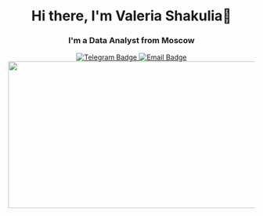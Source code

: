 <div id="header" align="center">
  <h1>Hi there, I'm Valeria Shakulia👋</h1>
  <h3>I'm a Data Analyst from Moscow</h3>

<div id="badges">
  <a href="https://t.me/Shkl_vlr">
    <img src="https://img.shields.io/badge/Telegram-blue?style=for-the-badge&logo=telegram&logoColor=white" alt="Telegram Badge"/>
  </a>
  <a href="mailto:varankinalera@yandex.ru">
    <img src="https://img.shields.io/badge/Email-red?logo=yandex&logoColor=white&style=for-the-badge" alt="Email Badge"/>
  </a>
</div>
</div>

<div align="center">
  <img src="https://media.giphy.com/media/L8K62iTDkzGX6/giphy.gif" width="600" height="300"/>
</div>

